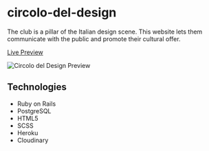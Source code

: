 # circolo-del-design

The club is a pillar of the Italian design scene. This website lets them communicate with the public and promote their cultural offer.

[Live Preview](https://www.circolodeldesign.it/)

![Circolo del Design Preview](https://www.fsansalvadore.com/assets/CircoloDelDesign-Preview.gif)

## Technologies
- Ruby on Rails
- PostgreSQL
- HTML5
- SCSS
- Heroku
- Cloudinary
